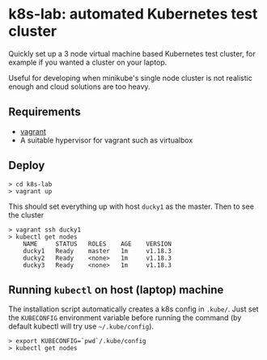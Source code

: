 # k8s-lab: automated Kubernetes test cluster
Quickly set up a 3 node virtual machine based Kubernetes test cluster,
for example if you wanted a cluster on your laptop.

Useful for developing when minikube's single node cluster is not realistic
enough and cloud solutions are too heavy. 

## Requirements

* [vagrant](https://www.vagrantup.com/)
* A suitable hypervisor for vagrant such as virtualbox

## Deploy

    > cd k8s-lab
    > vagrant up

This should set everything up with host `ducky1` as the master. Then to see the cluster

    > vagrant ssh ducky1
    > kubectl get nodes
        NAME     STATUS   ROLES    AGE    VERSION
        ducky1   Ready    master   1m     v1.18.3
        ducky2   Ready    <none>   1m     v1.18.3
        ducky3   Ready    <none>   1m     v1.18.3

## Running `kubectl` on host (laptop) machine

The installation script automatically creates a k8s config in `.kube/`.
Just set the `KUBECONFIG` environment variable before running the command
(by default kubectl will try use `~/.kube/config`).

    > export KUBECONFIG=`pwd`/.kube/config
    > kubectl get nodes

